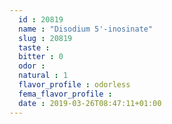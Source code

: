 ```yaml
---
  id : 20819
  name : "Disodium 5'-inosinate"
  slug : 20819
  taste : 
  bitter : 0
  odor : 
  natural : 1
  flavor_profile : odorless
  fema_flavor_profile : 
  date : 2019-03-26T08:47:11+01:00
---
```




